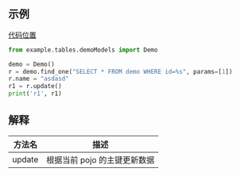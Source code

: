 ## 示例

[代码位置](https://gitee.com/aecode/aestate/blob/main/example/operas/mysql/basis/update.py)

```python
from example.tables.demoModels import Demo

demo = Demo()
r = demo.find_one("SELECT * FROM demo WHERE id=%s", params=[1])
r.name = "asdasd"
r1 = r.update()
print('r1', r1)

```

## 解释

| 方法名 | 描述                         |
| ------ | ---------------------------- |
| update | 根据当前 pojo 的主键更新数据 |
